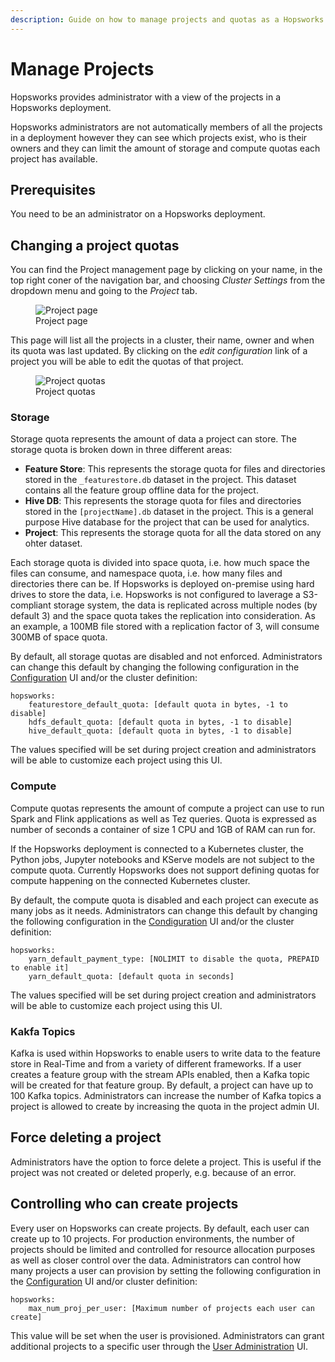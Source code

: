 ```yaml
---
description: Guide on how to manage projects and quotas as a Hopsworks administrator
---
```


# Manage Projects

Hopsworks provides administrator with a view of the projects in a Hopsworks deployment.

Hopsworks administrators are not automatically members of all the projects in a deployment however they can see which projects exist, who is their owners and they can limit the amount of storage and compute quotas each project has available. 

## Prerequisites

You need to be an administrator on a Hopsworks deployment. 

## Changing a project quotas

You can find the Project management page by clicking on your name, in the top right coner of the navigation bar, and choosing _Cluster Settings_ from the dropdown menu and going to the _Project_ tab.

<figure>
  <img src="../../assets/images/admin/projects/project_list.png" alt="Project page" />
  <figcaption>Project page</figcaption>
</figure>

This page will list all the projects in a cluster, their name, owner and when its quota was last updated. By clicking on the _edit configuration_ link of a project you will be able to edit the quotas of that project.

<figure>
  <img src="../../assets/images/admin/projects/project_quotas.png" alt="Project quotas" />
  <figcaption>Project quotas</figcaption>
</figure>

### Storage

Storage quota represents the amount of data a project can store. The storage quota is broken down in three different areas:

- **Feature Store**: This represents the storage quota for files and directories stored in the `_featurestore.db` dataset in the project. This dataset contains all the feature group offline data for the project.
- **Hive DB**: This represents the storage quota for files and directories stored in the `[projectName].db` dataset in the project. This is a general purpose Hive database for the project that can be used for analytics.
- **Project**: This represents the storage quota for all the data stored on any ohter dataset.

Each storage quota is divided into space quota, i.e. how much space the files can consume, and namespace quota, i.e. how many files and directories there can be. If Hopsworks is deployed on-premise using hard drives to store the data, i.e. Hopsworks is not configured to laverage a S3-compliant storage system, the data is replicated across multiple nodes (by default 3) and the space quota takes the replication into consideration. As an example, a 100MB file stored with a replication factor of 3, will consume 300MB of space quota.

By default, all storage quotas are disabled and not enforced. Administrators can change this default by changing the following configuration in the [Configuration](../admin/variables.md) UI and/or the cluster definition:
```
hopsworks:
    featurestore_default_quota: [default quota in bytes, -1 to disable]
    hdfs_default_quota: [default quota in bytes, -1 to disable]
    hive_default_quota: [default quota in bytes, -1 to disable]
```
The values specified will be set during project creation and administrators will be able to customize each project using this UI.

### Compute

Compute quotas represents the amount of compute a project can use to run Spark and Flink applications as well as Tez queries. Quota is expressed as number of seconds a container of size 1 CPU and 1GB of RAM can run for.

If the Hopsworks deployment is connected to a Kubernetes cluster, the Python jobs, Jupyter notebooks and KServe models are not subject to the compute quota. Currently Hopsworks does not support defining quotas for compute happening on the connected Kubernetes cluster.

By default, the compute quota is disabled and each project can execute as many jobs as it needs. Administrators can change this default by changing the following configuration in the [Condiguration](../admin/variables.md) UI and/or the cluster definition:
```
hopsworks:
    yarn_default_payment_type: [NOLIMIT to disable the quota, PREPAID to enable it]
    yarn_default_quota: [default quota in seconds]
```

The values specified will be set during project creation and administrators will be able to customize each project using this UI.

### Kakfa Topics

Kafka is used within Hopsworks to enable users to write data to the feature store in Real-Time and from a variety of different frameworks. If a user creates a feature group with the stream APIs enabled, then a Kafka topic will be created for that feature group. By default, a project can have up to 100 Kafka topics.
Administrators can increase the number of Kafka topics a project is allowed to create by increasing the quota in the project admin UI. 

## Force deleting a project

Administrators have the option to force delete a project. This is useful if the project was not created or deleted properly, e.g. because of an error. 

## Controlling who can create projects

Every user on Hopsworks can create projects. By default, each user can create up to 10 projects. For production environments, the number of projects should be limited and controlled for resource allocation purposes as well as closer control over the data. 
Administrators can control how many projects a user can provision by setting the following configuration in the [Configuration](../admin/variables.md) UI and/or cluster definition:

```
hopsworks:
    max_num_proj_per_user: [Maximum number of projects each user can create]
```

This value will be set when the user is provisioned. Administrators can grant additional projects to a specific user through the [User Administration](../admin/user.md) UI.
